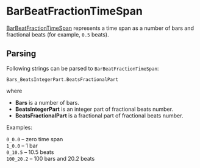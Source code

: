 # BarBeatFractionTimeSpan

[BarBeatFractionTimeSpan](xref:Melanchall.DryWetMidi.Interaction.BarBeatFractionTimeSpan) represents a time span as a number of bars and fractional beats (for example, `0.5` beats).

## Parsing

Following strings can be parsed to `BarBeatFractionTimeSpan`:

`Bars_BeatsIntegerPart.BeatsFractionalPart`

where

* **Bars** is a number of bars.
* **BeatsIntegerPart** is an integer part of fractional beats number.
* **BeatsFractionalPart** is a fractional part of fractional beats number.

Examples:

`0_0.0` – zero time span  
`1_0.0` – 1 bar  
`0_10.5` – 10.5 beats  
`100_20.2` – 100 bars and 20.2 beats